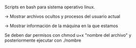 Scripts en bash para sistema operativo linux.

-> Mostrar archivos ocultos y procesos del usuario actual

-> Mostrar información de la máquina en la que estamos

Se deben dar permisos con chmod u+x "nombre del archivo" y posteriormente ejecutar con ./nombre
